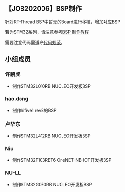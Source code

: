 ## 【JOB202006】BSP制作
针对RT-Thread BSP中暂无的Board进行移植，增加对应BSP

若为STM32系列，请注意参考[BSP 制作教程](https://github.com/RT-Thread/rt-thread/tree/master/bsp/stm32)

需要注意代码需遵守[代码规范](https://github.com/RT-Thread/rt-thread/blob/master/documentation/coding_style_cn.md)。


## 小组成员

### 许鹏虎

* 制作STM32L010RB NUCLEO开发板BSP

### hao.dong

* 制作hifive1 revB的BSP 

### 卢华东

* 制作STM32L412RB NUCLEO开发板BSP

### Niu
* 制作STM32F103RET6 OneNET-NB-IOT开发板BSP

### NU-LL

* 制作STM32G070RB NUCLEO开发板BSP
